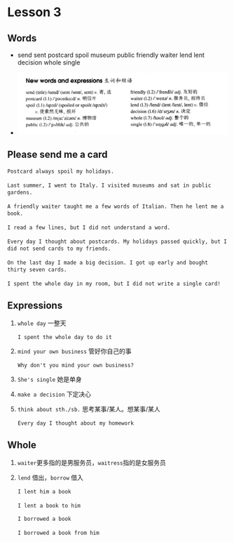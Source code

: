 # Lesson 3

## Words

- send sent postcard spoil museum public friendly waiter lend lent decision whole single

- ![Words](../../../Images/Part2/words-3.png)

## Please send me a card

```
Postcard always spoil my holidays.

Last summer, I went to Italy. I visited museums and sat in public gardens.

A friendly waiter taught me a few words of Italian. Then he lent me a book.

I read a few lines, but I did not understand a word.

Every day I thought about postcards. My holidays passed quickly, but I did not send cards to my friends.

On the last day I made a big decision. I got up early and bought thirty seven cards.

I spent the whole day in my room, but I did not write a single card!
```

## Expressions

1. `whole day` 一整天

   ```
   I spent the whole day to do it
   ```

2. `mind your own business` 管好你自己的事

   ```
   Why don't you mind your own business?
   ```

3. `She's single` 她是单身

4. `make a decision` 下定决心

5. `think about sth./sb.` 思考某事/某人。想某事/某人

   ```
   Every day I thought about my homework
   ```

## Whole

1. `waiter`更多指的是男服务员，`waitress`指的是女服务员

2. `lend` 借出，`borrow` 借入

   ```
   I lent him a book

   I lent a book to him
   ```

   ```
   I borrowed a book

   I borrowed a book from him
   ```
